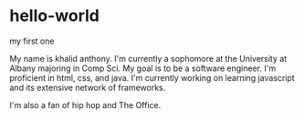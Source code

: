 # hello-world
my first one

My name is khalid anthony. I'm currently a sophomore at the University at Albany majoring in Comp Sci. My goal is to be a software engineer. I'm proficient in html, css, and java. I'm currently working on learning javascript and its extensive network of frameworks.

I'm also a fan of hip hop and The Office.

